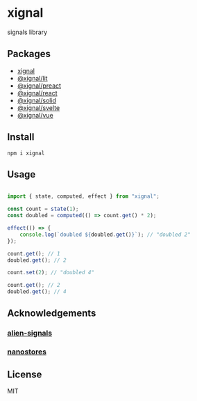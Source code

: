 # xignal

signals library

## Packages

- [xignal](./packages/xignal)
- [@xignal/lit](./packages/xignal-lit)
- [@xignal/preact](./packages/xignal-preact)
- [@xignal/react](./packages/xignal-react)
- [@xignal/solid](./packages/xignal-solid)
- [@xignal/svelte](./packages/xignal-svelte)
- [@xignal/vue](./packages/xignal-vue)

## Install

`npm i xignal`

## Usage

```ts

import { state, computed, effect } from "xignal";

const count = state(1);
const doubled = computed(() => count.get() * 2);

effect(() => {
	console.log(`doubled ${doubled.get()}`); // "doubled 2"
});

count.get(); // 1
doubled.get(); // 2

count.set(2); // "doubled 4"

count.get(); // 2
doubled.get(); // 4

```

## Acknowledgements

### [alien-signals](https://github.com/stackblitz/alien-signals)

### [nanostores](https://github.com/nanostores/nanostores)

## License

MIT